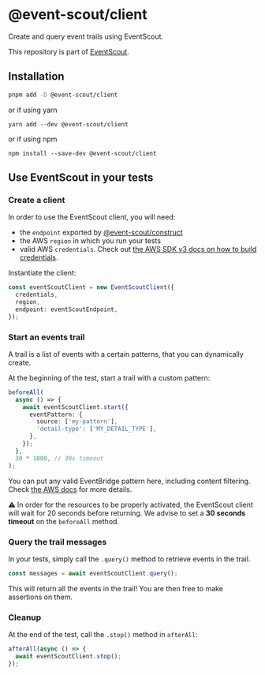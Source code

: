 # @event-scout/client

Create and query event trails using EventScout.

This repository is part of [EventScout](https://github.com/fargito/event-scout).

## Installation

```bash
pnpm add -D @event-scout/client
```

or if using yarn

```
yarn add --dev @event-scout/client
```

or if using npm

```
npm install --save-dev @event-scout/client
```

## Use EventScout in your tests

### Create a client

In order to use the EventScout client, you will need:

- the `endpoint` exported by [@event-scout/construct](https://github.com/fargito/event-scout/main/packages/construct/README.md)
- the AWS `region` in which you run your tests
- valid AWS `credentials`. Check out [the AWS SDK v3 docs on how to build credentials](https://docs.aws.amazon.com/AWSJavaScriptSDK/v3/latest/modules/_aws_sdk_credential_providers.html).

Instantiate the client:

```ts
const eventScoutClient = new EventScoutClient({
  credentials,
  region,
  endpoint: eventScoutEndpoint,
});
```

### Start an events trail

A trail is a list of events with a certain patterns, that you can dynamically create.

At the beginning of the test, start a trail with a custom pattern:

```ts
beforeAll(
  async () => {
    await eventScoutClient.start({
      eventPattern: {
        source: ['my-pattern'],
        'detail-type': ['MY_DETAIL_TYPE'],
      },
    });
  },
  30 * 1000, // 30s timeout
);
```

You can put any valid EventBridge pattern here, including content filtering. Check [the AWS docs](https://docs.aws.amazon.com/eventbridge/latest/userguide/eb-event-patterns.html) for more details.

⚠ In order for the resources to be properly activated, the EventScout client will wait for 20 seconds before returning. We advise to set a **30 seconds timeout** on the `beforeAll` method.

### Query the trail messages

In your tests, simply call the `.query()` method to retrieve events in the trail.

```ts
const messages = await eventScoutClient.query();
```

This will return all the events in the trail! You are then free to make assertions on them.

### Cleanup

At the end of the test, call the `.stop()` method in `afterAll`:

```ts
afterAll(async () => {
  await eventScoutClient.stop();
});
```
